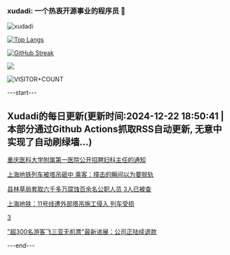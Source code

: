 ### xudadi: 一个热衷开源事业的程序员 👋

![xudadi](https://github-readme-stats-git-masterorgs-github-readme-stats-team.vercel.app/api?username=xudadi)

[![Top Langs](https://github-readme-stats.vercel.app/api/top-langs/?username=xudadi)](https://github.com/anuraghazra/github-readme-stats)

[![GitHub Streak](https://streak-stats.demolab.com?user=xudadi&locale=zh_Hans)](https://git.io/streak-stats)

![](https://raw.githubusercontent.com/xudadi/xudadi/main/assets/github-contribution-grid-snake.svg)

![VISITOR+COUNT](https://komarev.com/ghpvc/?username=xudadi&label=VISITOR+COUNT)


---start---

## Xudadi的每日更新(更新时间:2024-12-22 18:50:41 | 本部分通过Github Actions抓取RSS自动更新, 无意中实现了自动刷绿墙...)

[重庆医科大学附属第一医院公开招聘妇科主任的通知](https://www.gongkaoleida.com/article/2239436)

[上海地铁列车被塔吊砸中 乘客：撞击的瞬间以为要脱轨](https://m.163.com/news/article/JK0TG8ES053469LG.html)

[县林草局套取六千多万腐蚀百余名公职人员 3人已被查](https://m.163.com/news/article/JK0QQ65K0514R9P4.html)

[上海地铁：11号线遭外部塔吊施工侵入 列车受损](https://m.163.com/news/article/JK0M909L0534A4SC.html)

[3](https://m.163.com/touch/news/sub/domestic)

["超300名游客飞三亚无机票"最新进展：公司正陆续退款](https://m.163.com/news/article/JJVID1IR0514D3UH.html)

---end---
